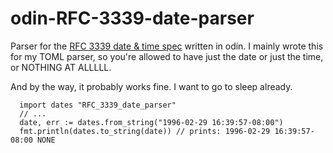 # odin-RFC-3339-date-parser

Parser for the [RFC 3339 date & time spec](https://datatracker.ietf.org/doc/html/rfc3339) written in odin.
I mainly wrote this for my TOML parser, so you're allowed to have just the date or just the time, or NOTHING AT ALLLLL.

And by the way, it probably works fine. I want to go to sleep already.

```odin
  import dates "RFC_3339_date_parser"
  // ...
  date, err := dates.from_string("1996-02-29 16:39:57-08:00")
  fmt.println(dates.to_string(date)) // prints: 1996-02-29 16:39:57-08:00 NONE
```
